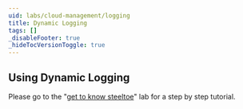 ```yaml
---
uid: labs/cloud-management/logging
title: Dynamic Logging
tags: []
_disableFooter: true
_hideTocVersionToggle: true
---
```


## Using Dynamic Logging

Please go to the "[get to know steeltoe](~/labs/get-to-know-steeltoe)" lab for a step by step tutorial.
